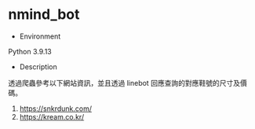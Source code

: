 # nmind_bot

* Environment

Python 3.9.13

* Description 

透過爬蟲參考以下網站資訊，並且透過 linebot 回應查詢的對應鞋號的尺寸及價碼。
1. https://snkrdunk.com/
2. https://kream.co.kr/
